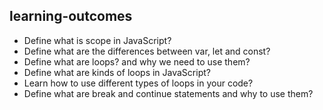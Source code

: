 ## learning-outcomes

- Define what is scope in JavaScript?
- Define what are the differences between var, let and const?
- Define what are loops? and why we need to use them?
- Define what are kinds of loops in JavaScript?
- Learn how to use different types of loops in your code?
- Define what are break and continue statements and why to use them?
